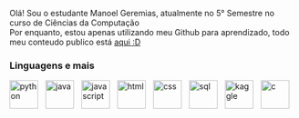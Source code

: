 Olá! Sou o estudante Manoel Geremias, atualmente no 5° Semestre no curso de Ciências da Computação<br>
Por enquanto, estou apenas utilizando meu Github para aprendizado, todo meu conteudo publico está <a href="https://github.com/Man0el1/Codigos-Estudos">aqui :D</a>


### Linguagens e mais
<img align="left" alt="python" width="50px" style="padding-right:10px;" src="https://cdn.jsdelivr.net/gh/devicons/devicon@latest/icons/python/python-original.svg"/>
<img align="left" alt="java" width="50px" style="padding-right:10px;" src="https://cdn.jsdelivr.net/gh/devicons/devicon@latest/icons/java/java-original.svg"/>
<img align="left" alt="javascript" width="50px" style="padding-right:10px;" src="https://cdn.jsdelivr.net/gh/devicons/devicon@latest/icons/javascript/javascript-original.svg"/>
<img align="left" alt="html" width="50px" style="padding-right:10px;" src="https://cdn.jsdelivr.net/gh/devicons/devicon@latest/icons/html5/html5-original.svg"/>
<img align="left" alt="css" width="50px" style="padding-right:10px;" src="https://cdn.jsdelivr.net/gh/devicons/devicon@latest/icons/css3/css3-original.svg"/>
<img align="left" alt="sql" width="50px" style="padding-right:10px;" src="https://cdn.jsdelivr.net/gh/devicons/devicon@latest/icons/mysql/mysql-original.svg"/>
<img align="left" alt="kaggle" width="50px" style="padding-right:10px;" src="https://cdn.jsdelivr.net/gh/devicons/devicon@latest/icons/kaggle/kaggle-original.svg"/>
<img align="left" alt="c" width="50px" style="padding-right:10px;" src="https://cdn.jsdelivr.net/gh/devicons/devicon@latest/icons/c/c-original.svg"/>
